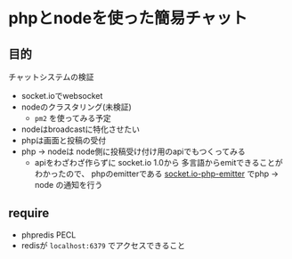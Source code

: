 # phpとnodeを使った簡易チャット

## 目的

チャットシステムの検証  

* socket.ioでwebsocket
* nodeのクラスタリング(未検証)
    * `pm2` を使ってみる予定
* nodeはbroadcastに特化させたい
* phpは画面と投稿の受付
* php -> nodeは node側に投稿受け付け用のapiでもつくってみる
    * apiをわざわざ作らずに socket.io 1.0から 多言語からemitできることがわかったので、 phpのemitterである [socket.io-php-emitter](https://github.com/rase-/socket.io-php-emitter) でphp -> node の通知を行う

## require

* phpredis PECL
* redisが `localhost:6379` でアクセスできること

